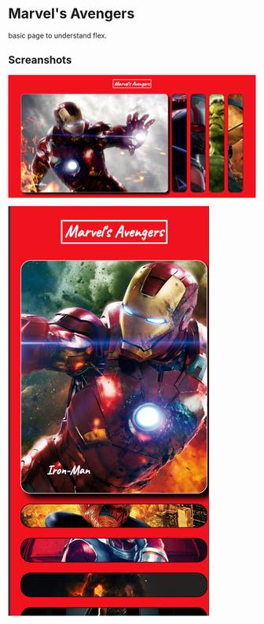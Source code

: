 # Marvel's Avengers 

basic page to understand flex.

## Screanshots

![screenshot](img/1.png)

![screenshot](img/2.png)